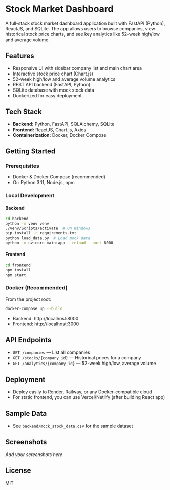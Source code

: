 # Stock Market Dashboard

A full-stack stock market dashboard application built with FastAPI (Python), ReactJS, and SQLite. The app allows users to browse companies, view historical stock price charts, and see key analytics like 52-week high/low and average volume.

## Features
- Responsive UI with sidebar company list and main chart area
- Interactive stock price chart (Chart.js)
- 52-week high/low and average volume analytics
- REST API backend (FastAPI, Python)
- SQLite database with mock stock data
- Dockerized for easy deployment

## Tech Stack
- **Backend:** Python, FastAPI, SQLAlchemy, SQLite
- **Frontend:** ReactJS, Chart.js, Axios
- **Containerization:** Docker, Docker Compose

## Getting Started

### Prerequisites
- Docker & Docker Compose (recommended)
- Or: Python 3.11, Node.js, npm

### Local Development
#### Backend
```sh
cd backend
python -m venv venv
./venv/Scripts/activate  # On Windows
pip install -r requirements.txt
python load_data.py  # Load mock data
python -m uvicorn main:app --reload --port 8000
```
#### Frontend
```sh
cd frontend
npm install
npm start
```

### Docker (Recommended)
From the project root:
```sh
docker-compose up --build
```
- Backend: http://localhost:8000
- Frontend: http://localhost:3000

## API Endpoints
- `GET /companies` — List all companies
- `GET /stocks/{company_id}` — Historical prices for a company
- `GET /analytics/{company_id}` — 52-week high/low, average volume

## Deployment
- Deploy easily to Render, Railway, or any Docker-compatible cloud
- For static frontend, you can use Vercel/Netlify (after building React app)

## Sample Data
- See `backend/mock_stock_data.csv` for the sample dataset

## Screenshots
_Add your screenshots here_

## License
MIT 